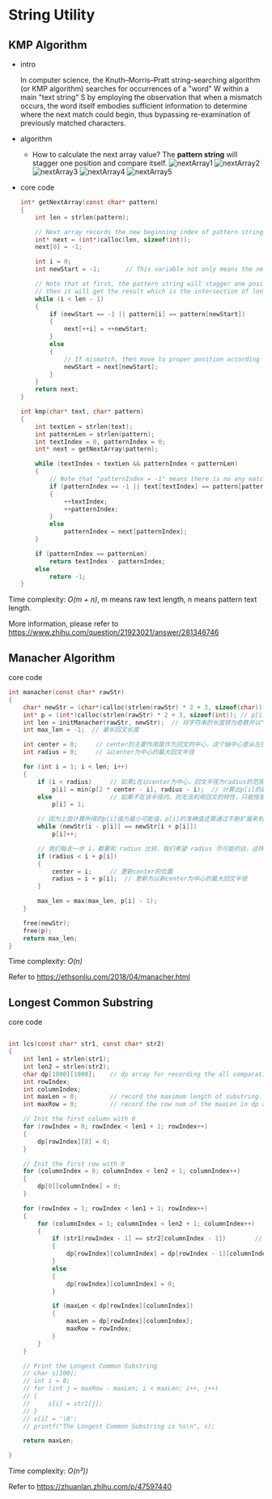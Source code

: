 # String Utility

## KMP Algorithm

- intro

    In computer science, the Knuth–Morris–Pratt string-searching algorithm (or KMP algorithm) searches for occurrences of a "word" W within a main "text string" S by employing the observation that when a mismatch occurs, the word itself embodies sufficient information to determine where the next match could begin, thus bypassing re-examination of previously matched characters.

- algorithm

  - How to calculate the next array value? The **pattern string** will stagger one position and compare itself.
    ![nextArray1](./doc/pictures/nextArray1.jpg)
    ![nextArray2](./doc/pictures/nextArray2.jpg)
    ![nextArray3](./doc/pictures/nextArray3.jpg)
    ![nextArray4](./doc/pictures/nextArray4.jpg)
    ![nextArray5](./doc/pictures/nextArray5.jpg)

- core code

    ```C
    int* getNextArray(const char* pattern)
    {
        int len = strlen(pattern);

        // Next array records the new beginning index of pattern string if the character is a mismatch between main string and pattern string.
        int* next = (int*)calloc(len, sizeof(int));
        next[0] = -1;

        int i = 0;
        int newStart = -1;       // This variable not only means the new beginning index of pattern string, but also is to traverse the other pattern string.

        // Note that at first, the pattern string will stagger one position and compare itself,
        // then it will get the result which is the intersection of longest prefix substring and longest suffix substring.
        while (i < len - 1)
        {
            if (newStart == -1 || pattern[i] == pattern[newStart])
            {
                next[++i] = ++newStart;
            }
            else
            {
                // If mismatch, then move to proper position according to the next array.
                newStart = next[newStart];
            }
        }
        return next;
    }

    int kmp(char* text, char* pattern)
    {
        int textLen = strlen(text);
        int patternLen = strlen(pattern);
        int textIndex = 0, patternIndex = 0;
        int* next = getNextArray(pattern);

        while (textIndex < textLen && patternIndex < patternLen)
        {
            // Note that "patternIndex = -1" means there is no any matching substring, so both index are all right shift and compare.
            if (patternIndex == -1 || text[textIndex] == pattern[patternIndex])
            {
                ++textIndex;
                ++patternIndex;
            }
            else
                patternIndex = next[patternIndex];
        }

        if (patternIndex == patternLen)
            return textIndex - patternIndex;
        else
            return -1;
    }
    ```

Time complexity: *O(m + n)*, m means raw text length, n means pattern text length.

More information, please refer to <https://www.zhihu.com/question/21923021/answer/281346746>

## Manacher Algorithm

core code

```C
int manacher(const char* rawStr)
{
    char* newStr = (char*)calloc(strlen(rawStr) * 2 + 3, sizeof(char));
    int* p = (int*)calloc(strlen(rawStr) * 2 + 3, sizeof(int)); // p[i]的值表示以i为中心的最长回文半径
    int len = initManacher(rawStr, newStr);  // 将字符串的长度转为奇数并以"$"开始，"\0"结尾
    int max_len = -1;  // 最长回文长度

    int center = 0;     // center的主要作用是作为回文的中心，这个轴中心是从左往右跳跃着变化的
    int radius = 0;     // 以center为中心的最大回文半径

    for (int i = 1; i < len; i++)
    {
        if (i < radius)     // 如果i在以center为中心，回文半径为radius的范围内，则可以利用回文的特性，快速求取p[i]的值。 p[2 * center - i]是i以center为中心的对称点的值
            p[i] = min(p[2 * center - i], radius - i);  // 计算出p[i]的最小可能值
        else                // 如果不在该半径内，则无法利用回文的特性，只能按普通的方法来一步一步求取p[i]的准确值，最开始的默认值为1
            p[i] = 1;

        // 因为上面计算所得的p[i]值为最小可能值，p[i]的准确值还需通过不断扩展来判断，这个while循环判断以i为中心的回文半径（i的回文半径外的第一个位置的值如果两边都相等，说明回文半径还可以加1）。注意，这里不需边界判断，因为左有'$',右有'\0'
        while (newStr[i - p[i]] == newStr[i + p[i]])
            p[i]++;

        // 我们每走一步 i，都要和 radius 比较，我们希望 radius 尽可能的远，这样才能更有机会执行 if (i < radius)这句代码，从而提高效率
        if (radius < i + p[i])
        {
            center = i;     // 更新center的位置
            radius = i + p[i];  // 更新为以新center为中心的最大回文半径
        }

        max_len = max(max_len, p[i] - 1);
    }

    free(newStr);
    free(p);
    return max_len;
}

```

Time complexity: *O(n)*

Refer to <https://ethsonliu.com/2018/04/manacher.html>

## Longest Common Substring

core code

```C

int lcs(const char* str1, const char* str2)
{
    int len1 = strlen(str1);
    int len2 = strlen(str2);
    char dp[1000][1000];    // dp array for recording the all comparative information of these two strings.
    int rowIndex;
    int columnIndex;
    int maxLen = 0;         // record the maximum length of substring.
    int maxRow = 0;         // record the row num of the maxLen in dp array.

    // Init the first column with 0
    for (rowIndex = 0; rowIndex < len1 + 1; rowIndex++)
    {
        dp[rowIndex][0] = 0;
    }

    // Init the first row with 0
    for (columnIndex = 0; columnIndex < len2 + 1; columnIndex++)
    {
        dp[0][columnIndex] = 0;
    }

    for (rowIndex = 1; rowIndex < len1 + 1; rowIndex++)
    {
        for (columnIndex = 1; columnIndex < len2 + 1; columnIndex++)
        {
            if (str1[rowIndex - 1] == str2[columnIndex - 1])        // because the begin of rowIndex and columnIndex are 1, so they both need to minus 1.
            {
                dp[rowIndex][columnIndex] = dp[rowIndex - 1][columnIndex - 1] + 1;  // Its value depends on diagonal.
            }
            else
            {
                dp[rowIndex][columnIndex] = 0;
            }

            if (maxLen < dp[rowIndex][columnIndex])
            {
                maxLen = dp[rowIndex][columnIndex];
                maxRow = rowIndex;
            }
        }
    }

    // Print the Longest Common Substring
    // char s[100];
    // int i = 0;
    // for (int j = maxRow - maxLen; i < maxLen; i++, j++)
    // {
    //     s[i] = str1[j];
    // }
    // s[i] = '\0';
    // printf("The Longest Common Substring is %s\n", s);

    return maxLen;

}

```

Time complexity: *O(n²))*

Refer to <https://zhuanlan.zhihu.com/p/47597440>

